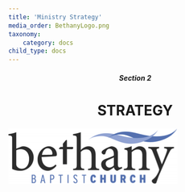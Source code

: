 ```yaml
---
title: 'Ministry Strategy'
media_order: BethanyLogo.png
taxonomy:
    category: docs
child_type: docs
---
```


##### **<center>Section 2</center>**

# **<center>STRATEGY</center>**

![alt-text](BethanyLogo.png "Bethany Baptist Church Logo")


